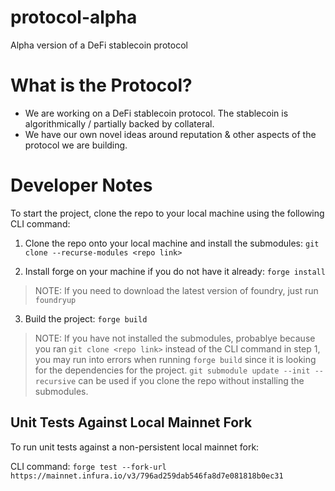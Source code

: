 # protocol-alpha

Alpha version of a DeFi stablecoin protocol

# What is the Protocol?

- We are working on a DeFi stablecoin protocol. The stablecoin is algorithmically / partially backed by collateral.
- We have our own novel ideas around reputation & other aspects of the protocol we are building.

# Developer Notes

To start the project, clone the repo to your local machine using the following CLI command:

1. Clone the repo onto your local machine and install the submodules: `git clone --recurse-modules <repo link>`

2. Install forge on your machine if you do not have it already: `forge install`

> NOTE: If you need to download the latest version of foundry, just run `foundryup`

3. Build the project: `forge build`

> NOTE: If you have not installed the submodules, probablye because you ran `git clone <repo link>` instead of the CLI command in step 1, you may run into errors when running `forge build` since it is looking for the dependencies for the project. `git submodule update --init --recursive` can be used if you clone the repo without installing the submodules.

## Unit Tests Against Local Mainnet Fork

To run unit tests against a non-persistent local mainnet fork:

CLI command: `forge test --fork-url https://mainnet.infura.io/v3/796ad259dab546fa8d7e081818b0ec31`
